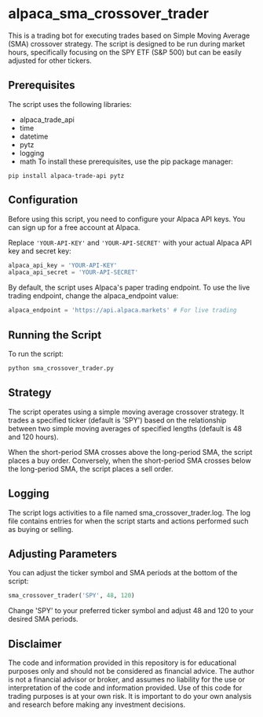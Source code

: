 # alpaca_sma_crossover_trader
This is a trading bot for executing trades based on Simple Moving Average (SMA) crossover strategy. The script is designed to be run during market hours, specifically focusing on the SPY ETF (S&P 500) but can be easily adjusted for other tickers.



## Prerequisites
The script uses the following libraries:

- alpaca_trade_api
- time
- datetime
- pytz
- logging
- math
To install these prerequisites, use the pip package manager:

```pip install alpaca-trade-api pytz```


## Configuration
Before using this script, you need to configure your Alpaca API keys. You can sign up for a free account at Alpaca.

Replace ```'YOUR-API-KEY'``` and ```'YOUR-API-SECRET'``` with your actual Alpaca API key and secret key:

```python
alpaca_api_key = 'YOUR-API-KEY'
alpaca_api_secret = 'YOUR-API-SECRET'
```

By default, the script uses Alpaca's paper trading endpoint. To use the live trading endpoint, change the alpaca_endpoint value:

```python
alpaca_endpoint = 'https://api.alpaca.markets' # For live trading
```
## Running the Script
To run the script:


```bash
python sma_crossover_trader.py 
```

## Strategy
The script operates using a simple moving average crossover strategy. It trades a specified ticker (default is 'SPY') based on the relationship between two simple moving averages of specified lengths (default is 48 and 120 hours).

When the short-period SMA crosses above the long-period SMA, the script places a buy order. Conversely, when the short-period SMA crosses below the long-period SMA, the script places a sell order.

## Logging
The script logs activities to a file named sma_crossover_trader.log. The log file contains entries for when the script starts and actions performed such as buying or selling.

## Adjusting Parameters
You can adjust the ticker symbol and SMA periods at the bottom of the script:

```python
sma_crossover_trader('SPY', 48, 120)
```
Change 'SPY' to your preferred ticker symbol and adjust 48 and 120 to your desired SMA periods.

## Disclaimer
The code and information provided in this repository is for educational purposes only and should not be considered as financial advice. The author is not a financial advisor or broker, and assumes no liability for the use or interpretation of the code and information provided. Use of this code for trading purposes is at your own risk. It is important to do your own analysis and research before making any investment decisions.